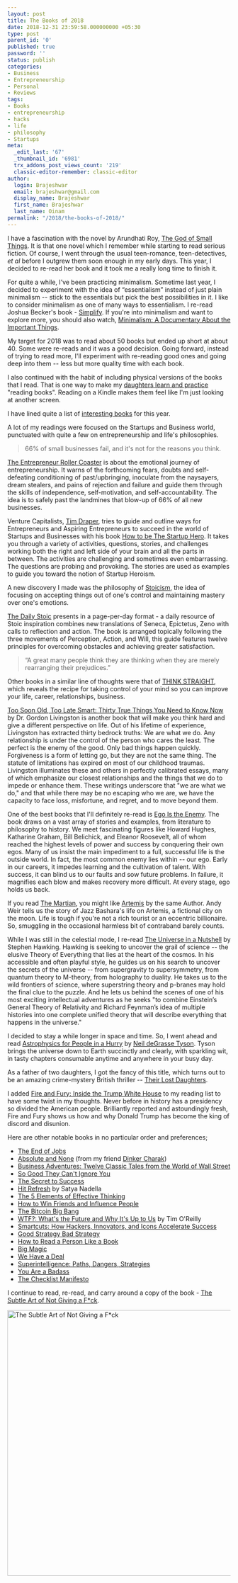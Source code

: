 ```yaml
---
layout: post
title: The Books of 2018
date: 2018-12-31 23:59:58.000000000 +05:30
type: post
parent_id: '0'
published: true
password: ''
status: publish
categories:
- Business
- Entrepreneurship
- Personal
- Reviews
tags:
- Books
- entrepreneurship
- hacks
- life
- philosophy
- Startups
meta:
  _edit_last: '67'
  _thumbnail_id: '6981'
  trx_addons_post_views_count: '219'
  classic-editor-remember: classic-editor
author:
  login: Brajeshwar
  email: brajeshwar@gmail.com
  display_name: Brajeshwar
  first_name: Brajeshwar
  last_name: Oinam
permalink: "/2018/the-books-of-2018/"
---
```

<p>I have a fascination with the novel by Arundhati Roy, <a href="https://www.amazon.com/Arundhati-Roy-God-Small-Things/dp/B004T4MRAY/">The God of Small Things</a>. It is that one novel which I remember while starting to read serious fiction. Of course, I went through the usual teen-romance, teen-detectives, <em>et al</em> before I outgrew them soon enough in my early days. This year, I decided to re-read her book and it took me a really long time to finish it.</p>
<p>For quite a while, I’ve been practicing minimalism. Sometime last year, I decided to experiment with the idea of “essentialism” instead of just plain minimalism -- stick to the essentials but pick the best possibilities in it. I like to consider minimalism as one of many ways to essentialism. I re-read Joshua Becker's book - <a href="https://www.amazon.com/Simplify-Joshua-Becker-ebook/dp/B006431ADS">Simplify</a>. If you're into minimalism and want to explore more, you should also watch, <a href="https://minimalismfilm.com/">Minimalism: A Documentary About the Important Things</a>.</p>
<p>My target for 2018 was to read about 50 books but ended up short at about 40. Some were re-reads and it was a good decision. Going forward, instead of trying to read more, I'll experiment with re-reading good ones and going deep into them -- less but more quality time with each book.</p>
<p>I also continued with the habit of including physical versions of the books that I read. That is one way to make my <a href="https://oinam.blog/why-physical-books-matter-7a2872c64821">daughters learn and practice</a> "reading books". Reading on a Kindle makes them feel like I'm just looking at another screen.</p>
<p>I have lined quite a list of <a href="https://www.amazon.in/hz/wishlist/ls/26U9UE2WQ2WTI">interesting books</a> for this year.</p>
<p>A lot of my readings were focused on the Startups and Business world, punctuated with quite a few on entrepreneurship and life's philosophies.</p>
<blockquote class="alignleft"><p>66% of small businesses fail, and it's not for the reasons you think.</p></blockquote>
<p><a href="https://www.amazon.com/Entrepreneur-Roller-Coaster-Time-Join-ebook/dp/B00SU0ME10">The Entrepreneur Roller Coaster</a> is about the emotional journey of entrepreneurship. It warns of the forthcoming fears, doubts and self-defeating conditioning of past/upbringing, inoculate from the naysayers, dream stealers, and pains of rejection and failure and guide them through the skills of independence, self-motivation, and self-accountability. The idea is to safely past the landmines that blow-up of 66% of all new businesses.</p>
<p>Venture Capitalists, <a href="https://en.wikipedia.org/wiki/Tim_Draper">Tim Draper</a>, tries to guide and outline ways for Entrepreneurs and Aspiring Entrepreneurs to succeed in the world of Startups and Businesses with his book <a href="https://www.amazon.com/How-Startup-Hero-Textbook-Entrepreneurs-ebook/dp/B078HWH29T">How to be The Startup Hero</a>. It takes you through a variety of activities, questions, stories, and challenges working both the right and left side of your brain and all the parts in between. The activities are challenging and sometimes even embarrassing. The questions are probing and provoking. The stories are used as examples to guide you toward the notion of Startup Heroism.</p>
<p>A new discovery I made was the philosophy of <a href="https://en.wikipedia.org/wiki/Stoicism">Stoicism</a>, the idea of focusing on accepting things out of one's control and maintaining mastery over one's emotions.</p>
<p><a href="https://www.amazon.com/Daily-Stoic-Meditations-Perseverance-translations-ebook/dp/B01KAFIQE6">The Daily Stoic</a> presents in a page-per-day format - a daily resource of Stoic inspiration combines new translations of Seneca, Epictetus, Zeno with calls to reflection and action. The book is arranged topically following the three movements of Perception, Action, and Will, this guide features twelve principles for overcoming obstacles and achieving greater satisfaction.</p>
<blockquote class="alignright"><p>“A great many people think they are thinking when they are merely rearranging their prejudices.”</p></blockquote>
<p>Other books in a similar line of thoughts were that of <a href="https://www.amazon.com/THINK-STRAIGHT-Change-Your-Thoughts-ebook/dp/B077NJWFR3/">THINK STRAIGHT</a>, which reveals the recipe for taking control of your mind so you can improve your life, career, relationships, business.</p>
<p><a href="https://www.amazon.com/Too-Soon-Old-Late-Smart-ebook/dp/B06XCPR3QK/">Too Soon Old, Too Late Smart: Thirty True Things You Need to Know Now</a> by Dr. Gordon Livingston is another book that will make you think hard and give a different perspective on life. Out of his lifetime of experience, Livingston has extracted thirty bedrock truths: We are what we do. Any relationship is under the control of the person who cares the least. The perfect is the enemy of the good. Only bad things happen quickly. Forgiveness is a form of letting go, but they are not the same thing. The statute of limitations has expired on most of our childhood traumas. Livingston illuminates these and others in perfectly calibrated essays, many of which emphasize our closest relationships and the things that we do to impede or enhance them. These writings underscore that "we are what we do," and that while there may be no escaping who we are, we have the capacity to face loss, misfortune, and regret, and to move beyond them.</p>
<p>One of the best books that I'll definitely re-read is <a href="https://www.amazon.com/Ego-Enemy-Master-Greatest-Opponent-ebook/dp/B01AWUTMB0/">Ego Is the Enemy</a>. The book draws on a vast array of stories and examples, from literature to philosophy to history. We meet fascinating figures like Howard Hughes, Katharine Graham, Bill Belichick, and Eleanor Roosevelt, all of whom reached the highest levels of power and success by conquering their own egos. Many of us insist the main impediment to a full, successful life is the outside world. In fact, the most common enemy lies within -- our ego. Early in our careers, it impedes learning and the cultivation of talent. With success, it can blind us to our faults and sow future problems. In failure, it magnifies each blow and makes recovery more difficult. At every stage, ego holds us back.</p>
<p>If you read <a href="https://www.amazon.com/Martian-Andy-Weir-ebook/dp/B00FAXJHCY/">The Martian</a>, you might like <a href="https://www.amazon.com/Artemis-gripping-high-concept-thriller-bestselling-ebook/dp/B06ZZMYC4G/">Artemis</a> by the same Author. Andy Weir tells us the story of Jazz Bashara's life on Artemis, a fictional city on the moon. Life is tough if you're not a rich tourist or an eccentric billionaire. So, smuggling in the occasional harmless bit of contraband barely counts.</p>
<p>While I was still in the celestial mode, I re-read <a href="https://www.amazon.com/Universe-Nutshell-Stephen-William-Hawking/dp/055380202X/">The Universe in a Nutshell</a> by Stephen Hawking. Hawking is seeking to uncover the grail of science -- the elusive Theory of Everything that lies at the heart of the cosmos. In his accessible and often playful style, he guides us on his search to uncover the secrets of the universe -- from supergravity to supersymmetry, from quantum theory to M-theory, from holography to duality.  He takes us to the wild frontiers of science, where superstring theory and p-branes may hold the final clue to the puzzle. And he lets us behind the scenes of one of his most exciting intellectual adventures as he seeks "to combine Einstein’s General Theory of Relativity and Richard Feynman’s idea of multiple histories into one complete unified theory that will describe everything that happens in the universe."</p>
<p>I decided to stay a while longer in space and time. So, I went ahead and read <a href="https://www.amazon.com/Astrophysics-People-Hurry-Grasse-Tyson-ebook/dp/B01MAWT2MO/">Astrophysics for People in a Hurry</a> by <a href="https://twitter.com/neiltyson">Neil deGrasse Tyson</a>. Tyson brings the universe down to Earth succinctly and clearly, with sparkling wit, in tasty chapters consumable anytime and anywhere in your busy day.</p>
<p>As a father of two daughters, I got the fancy of this title, which turns out to be an amazing crime-mystery British thriller -- <a href="https://www.amazon.com/THEIR-DAUGHTERS-gripping-crime-thriller-ebook/dp/B06XWDFRD2/">Their Lost Daughters</a>.</p>
<p>I added <a href="https://www.amazon.com/Fire-Fury-Michael-Wolff-ebook/dp/B078GSYDZ2/">Fire and Fury: Inside the Trump White House</a> to my reading list to have some twist in my thoughts. Never before in history has a presidency so divided the American people. Brilliantly reported and astoundingly fresh, Fire and Fury shows us how and why Donald Trump has become the king of discord and disunion.</p>
<p>Here are other notable books in no particular order and preferences;</p>
<ul>
<li><a href="https://www.amazon.com/End-Jobs-Meaning-9-5-ebook/dp/B010L8SYRG/">The End of Jobs</a></li>
<li><a href="https://www.amazon.com/Absolute-None-Stories-Science-Fictions-ebook/dp/B078ZS8SBH/">Absolute and None</a> (from my friend <a href="https://twitter.com/ddiinnxx">Dinker Charak</a>)</li>
<li><a href="https://www.amazon.com/Business-Adventures-Twelve-Classic-Street/dp/1497644895/">Business Adventures: Twelve Classic Tales from the World of Wall Street</a></li>
<li><a href="https://www.amazon.com/Good-They-Cant-Ignore-You-ebook/dp/B01KFR64LQ/">So Good They Can't Ignore You</a></li>
<li><a href="https://www.amazon.com/Secret-Success-Eric-Thomas-ebook/dp/B008HKJBFA/">The Secret to Success</a></li>
<li><a href="https://www.amazon.com/Hit-Refresh-Memoir-Microsofts-CEO-ebook/dp/B06XX4KH4R/">Hit Refresh</a> by Satya Nadella</li>
<li><a href="https://www.amazon.com/5-Elements-Effective-Thinking-ebook/dp/B008JUVDUE/">The 5 Elements of Effective Thinking</a></li>
<li><a href="https://www.amazon.com/How-Win-Friends-Influence-People-ebook/dp/B073HR9BPC/">How to Win Friends and Influence People</a></li>
<li><a href="https://www.amazon.com/Bitcoin-Big-Bang-Alternative-Currencies-ebook/dp/B00NRC5AWQ/">The Bitcoin Big Bang</a></li>
<li><a href="https://www.amazon.com/WTF-Whats-Future-Why-Its-ebook/dp/B01LWSABEK/">WTF?: What's the Future and Why It's Up to Us</a> by Tim O'Reilly</li>
<li><a href="https://www.amazon.com/Smartcuts-Breakthrough-Power-Lateral-Thinking-ebook/dp/B00IHZUTGA/">Smartcuts: How Hackers, Innovators, and Icons Accelerate Success</a></li>
<li><a href="https://www.amazon.com/Good-Strategy-Bad-difference-matters-ebook/dp/B005331U7Q/">Good Strategy Bad Strategy</a></li>
<li><a href="https://www.amazon.com/How-Read-Person-Like-Book-ebook/dp/B07DMWRJ81/">How to Read a Person Like a Book</a></li>
<li><a href="https://www.amazon.com/Big-Magic-Creative-Living-Beyond-ebook/dp/B00SHCSU64/">Big Magic</a></li>
<li><a href="https://www.amazon.com/Have-Deal-Negotiate-Intelligence-Flexibility-ebook/dp/B01B3CMJ48/">We Have a Deal</a></li>
<li><a href="https://www.amazon.com/Superintelligence-Dangers-Strategies-Nick-Bostrom-ebook/dp/B00LOOCGB2/">Superintelligence: Paths, Dangers, Strategies</a></li>
<li><a href="https://www.amazon.com/You-Are-Badass-Doubting-Greatness-ebook/dp/B01KTSTEEK/">You Are a Badass</a></li>
<li><a href="https://www.amazon.com/Checklist-Manifesto-How-Things-Right/dp/0312430000/">The Checklist Manifesto</a></li>
</ul>
<p>I continue to read, re-read, and carry around a copy of the book - <a href="https://www.amazon.com/Subtle-Art-Not-Giving-Counterintuitive/dp/0062899147/">The Subtle Art of Not Giving a F*ck</a>.</p>
<p><img src="{{ site.baseurl }}/assets/2018/12/the-subtle-art-of-not-giving-a-fuck.jpg" alt="The Subtle Art of Not Giving a F*ck" width="800" height="600" class="alignnone size-full wp-image-6982" /></p>
